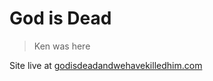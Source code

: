 # God is Dead

> Ken was here

Site live at [godisdeadandwehavekilledhim.com](https://godisdeadandwehavekilledhim.com)
